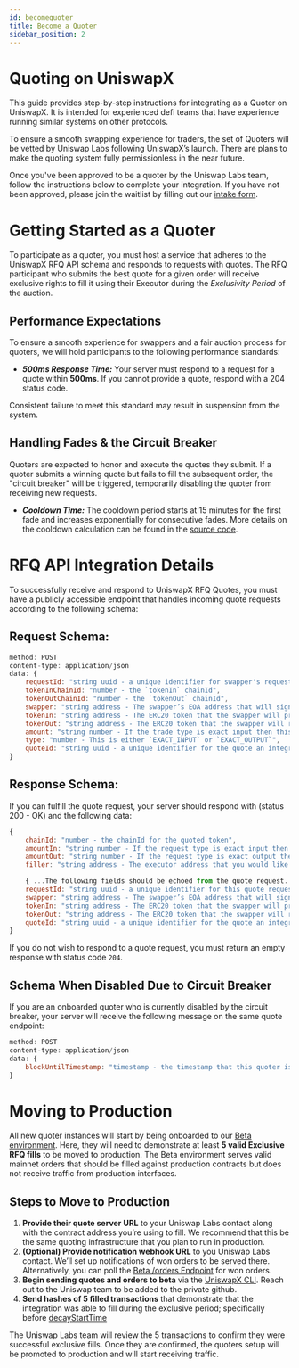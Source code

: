 ```yaml
---
id: becomequoter
title: Become a Quoter
sidebar_position: 2
---
```


# Quoting on UniswapX
This guide provides step-by-step instructions for integrating as a Quoter on UniswapX. It is intended for experienced defi teams that have experience running similar systems on other protocols.

To ensure a smooth swapping experience for traders, the set of Quoters will be vetted by Uniswap Labs following UniswapX’s launch. There are plans to make the quoting system fully permissionless in the near future.

Once you've been approved to be a quoter by the Uniswap Labs team, follow the instructions below to complete your integration. If you have not been approved, please join the waitlist by filling out our [intake form](https://uniswap.typeform.com/to/UiPDKgY6).

# Getting Started as a Quoter
To participate as a quoter, you must host a service that adheres to the UniswapX RFQ API schema and responds to requests with quotes. The RFQ participant who submits the best quote for a given order will receive exclusive rights to fill it using their Executor during the _Exclusivity Period_ of the auction.

## Performance Expectations
To ensure a smooth experience for swappers and a fair auction process for quoters, we will hold participants to the following performance standards:

- ***500ms Response Time:*** Your server must respond to a request for a quote within **500ms**. If you cannot provide a quote, respond with a 204 status code.

Consistent failure to meet this standard may result in suspension from the system.

## Handling Fades & the Circuit Breaker
Quoters are expected to honor and execute the quotes they submit. If a quoter submits a winning quote but fails to fill the subsequent order, the "circuit breaker" will be triggered, temporarily disabling the quoter from receiving new requests.

- ***Cooldown Time:*** The cooldown period starts at 15 minutes for the first fade and increases exponentially for consecutive fades. More details on the cooldown calculation can be found in the [source code](https://github.com/Uniswap/uniswapx-parameterization-api/blob/bf87dcc0066fa21b72255f7155f5fbd04a518594/lib/cron/fade-rate-v2.ts#L215). 

# RFQ API Integration Details
To successfully receive and respond to UniswapX RFQ Quotes, you must have a publicly accessible endpoint that handles incoming quote requests according to the following schema:

## Request Schema:
```jsx
method: POST
content-type: application/json
data: {
    requestId: "string uuid - a unique identifier for swapper's request",
    tokenInChainId: "number - the `tokenIn` chainId",
    tokenOutChainId: "number - the `tokenOut` chainId",
    swapper: "string address - The swapper’s EOA address that will sign the order",
    tokenIn: "string address - The ERC20 token that the swapper will provide",
    tokenOut: "string address - The ERC20 token that the swapper will receive",
    amount: "string number - If the trade type is exact input then this is amount of `tokenIn` the user wants to swap otherwise this is amount of tokenOut the user wants to receive",
    type: "number - This is either `EXACT_INPUT` or `EXACT_OUTPUT`",
    quoteId: "string uuid - a unique identifier for the quote an integrator is sending back"
}
```

## Response Schema:
If you can fulfill the quote request, your server should respond with (status 200 - OK) and the following data:
```jsx
{
    chainId: "number - the chainId for the quoted token",
    amountIn: "string number - If the request type is exact input then this field is `amount` from the quote request, otherwise this is the provided quote",
    amountOut: "string number - If the request type is exact output then this field is `amount` from the quote request, otherwise this is the provided quote",
    filler: "string address - The executor address that you would like to have last-look exclusivity for this order"

    { ...The following fields should be echoed from the quote request...},
    requestId: "string uuid - a unique identifier for this quote request",
    swapper: "string address - The swapper’s EOA address that will sign the order",
    tokenIn: "string address - The ERC20 token that the swapper will provide",
    tokenOut: "string address - The ERC20 token that the swapper will receive",
    quoteId: "string uuid - a unique identifier for the quote an integrator is sending back"
}
```

If you do not wish to respond to a quote request, you must return an empty response with status code `204`.

## Schema When Disabled Due to Circuit Breaker
If you are an onboarded quoter who is currently disabled by the circuit breaker, your server will receive the following message on the same quote endpoint:

```jsx
method: POST
content-type: application/json
data: {
    blockUntilTimestamp: "timestamp - the timestamp that this quoter is disabled until"
}
```

# Moving to Production
All new quoter instances will start by being onboarded to our [Beta environment](https://beta.api.uniswap.org/v2/uniswapx/docs). Here, they will need to demonstrate at least **5 valid Exclusive RFQ fills** to be moved to production. The Beta environment serves valid mainnet orders that should be filled against production contracts but does not receive traffic from production interfaces.

## Steps to Move to Production

1. **Provide their quote server URL** to your Uniswap Labs contact along with the contract address you’re using to fill. We recommend that this be the same quoting infrastructure that you plan to run in production. 
2. **(Optional) Provide notification webhook URL** to you Uniswap Labs contact. We’ll set up notifications of won orders to be served there. Alternatively, you can poll the [Beta /orders Endpoint](https://beta.api.uniswap.org/v2/uniswapx/docs) for won orders. 
3. **Begin sending quotes and orders to beta** via the [UniswapX CLI](https://github.com/Uniswap/uniswapx-tool?tab=readme-ov-file#simple-order-creation). Reach out to the Uniswap team to be added to the private github.
4. **Send hashes of 5 filled transactions** that demonstrate that the integration was able to fill during the exclusive period; specifically before [decayStartTime](https://github.com/Uniswap/UniswapX/blob/abd7a0b080148fc42ef7c86536d14de714eec4c7/src/lib/ExclusiveDutchOrderLib.sol#L12)

The Uniswap Labs team will review the 5 transactions to confirm they were successful exclusive fills. Once they are confirmed, the quoters setup will be promoted to production and will start receiving traffic.

